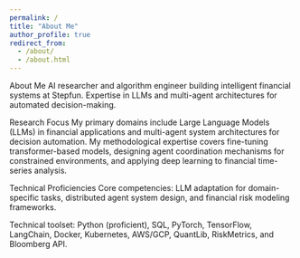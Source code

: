 ```yaml
---
permalink: /
title: "About Me"
author_profile: true
redirect_from: 
  - /about/
  - /about.html
---
```


About Me
AI researcher and algorithm engineer building intelligent financial systems at Stepfun. Expertise in LLMs and multi-agent architectures for automated decision-making.

Research Focus
My primary domains include Large Language Models (LLMs) in financial applications and multi-agent system architectures for decision automation. My methodological expertise covers fine-tuning transformer-based models, designing agent coordination mechanisms for constrained environments, and applying deep learning to financial time-series analysis.

Technical Proficiencies
Core competencies: LLM adaptation for domain-specific tasks, distributed agent system design, and financial risk modeling frameworks.

Technical toolset: 
Python (proficient), SQL, PyTorch, TensorFlow, LangChain, Docker, Kubernetes, AWS/GCP, QuantLib, RiskMetrics, and Bloomberg API.